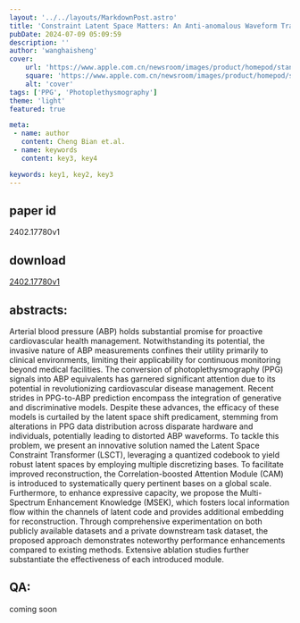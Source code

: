 ```yaml
---
layout: '../../layouts/MarkdownPost.astro'
title: 'Constraint Latent Space Matters: An Anti-anomalous Waveform Transformation Solution from Photoplethysmography to Arterial Blood Pressure'
pubDate: 2024-07-09 05:09:59
description: ''
author: 'wanghaisheng'
cover:
    url: 'https://www.apple.com.cn/newsroom/images/product/homepod/standard/Apple-HomePod-hero-230118_big.jpg.large_2x.jpg'
    square: 'https://www.apple.com.cn/newsroom/images/product/homepod/standard/Apple-HomePod-hero-230118_big.jpg.large_2x.jpg'
    alt: 'cover'
tags: ['PPG', 'Photoplethysmography'] 
theme: 'light'
featured: true

meta:
 - name: author
   content: Cheng Bian et.al.
 - name: keywords
   content: key3, key4

keywords: key1, key2, key3
---
```


## paper id
2402.17780v1
## download
[2402.17780v1](http://arxiv.org/abs/2402.17780v1)
## abstracts:
Arterial blood pressure (ABP) holds substantial promise for proactive cardiovascular health management. Notwithstanding its potential, the invasive nature of ABP measurements confines their utility primarily to clinical environments, limiting their applicability for continuous monitoring beyond medical facilities. The conversion of photoplethysmography (PPG) signals into ABP equivalents has garnered significant attention due to its potential in revolutionizing cardiovascular disease management. Recent strides in PPG-to-ABP prediction encompass the integration of generative and discriminative models. Despite these advances, the efficacy of these models is curtailed by the latent space shift predicament, stemming from alterations in PPG data distribution across disparate hardware and individuals, potentially leading to distorted ABP waveforms. To tackle this problem, we present an innovative solution named the Latent Space Constraint Transformer (LSCT), leveraging a quantized codebook to yield robust latent spaces by employing multiple discretizing bases. To facilitate improved reconstruction, the Correlation-boosted Attention Module (CAM) is introduced to systematically query pertinent bases on a global scale. Furthermore, to enhance expressive capacity, we propose the Multi-Spectrum Enhancement Knowledge (MSEK), which fosters local information flow within the channels of latent code and provides additional embedding for reconstruction. Through comprehensive experimentation on both publicly available datasets and a private downstream task dataset, the proposed approach demonstrates noteworthy performance enhancements compared to existing methods. Extensive ablation studies further substantiate the effectiveness of each introduced module.
## QA:
coming soon
